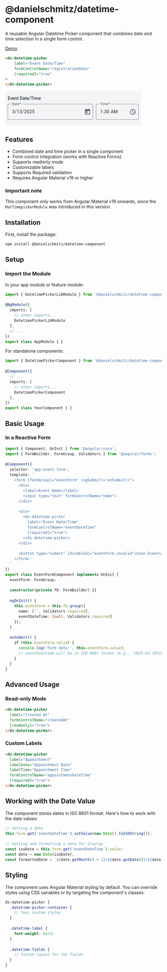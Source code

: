 # @danielschmitz/datetime-component

A reusable Angular Datetime Picker component that combines date and time selection in a single form control.

[Demo](https://danielschmitz.github.io/datetime-component/)

```html
<ds-datetime-picker
    label="Event Date/Time"
    formControlName="registrationDate"
    [required]="true"
>
</ds-datetime-picker>
```
![](image.png)


## Features

- Combined date and time picker in a single component
- Form control integration (works with Reactive Forms)
- Supports readonly mode
- Customizable labels
- Supports Required validation
- Requires Angular Material v19 or higher

### Important note

This component only works from Angular Material v19 onwards, since the `MatTimepickerModule` was introduced in this version.

## Installation

First, install the package:

```bash
npm install @danielschmitz/datetime-component
```

## Setup

### Import the Module

In your app module or feature module:

```typescript
import { DatetimePickerLibModule } from '@danielschmitz/datetime-component';

@NgModule({
  imports: [
    // other imports...
    DatetimePickerLibModule
  ],
  // ...
})
export class AppModule { }
```

For standalone components:

```typescript
import { DatetimePickerComponent } from '@danielschmitz/datetime-component';

@Component({
  // ...
  imports: [
    // other imports...
    DatetimePickerComponent
  ],
})
export class YourComponent { }
```

## Basic Usage

### In a Reactive Form

```typescript
import { Component, OnInit } from '@angular/core';
import { FormBuilder, FormGroup, Validators } from '@angular/forms';

@Component({
  selector: 'app-event-form',
  template: `
    <form [formGroup]="eventForm" (ngSubmit)="onSubmit()">
      <div>
        <label>Event Name</label>
        <input type="text" formControlName="name">
      </div>
      
      <div>
        <ds-datetime-picker
          label="Event Date/Time"
          formControlName="eventDateTime"
          [required]="true">
        </ds-datetime-picker>
      </div>
      
      <button type="submit" [disabled]="eventForm.invalid">Save Event</button>
    </form>
  `
})
export class EventFormComponent implements OnInit {
  eventForm: FormGroup;
  
  constructor(private fb: FormBuilder) {}
  
  ngOnInit() {
    this.eventForm = this.fb.group({
      name: ['', Validators.required],
      eventDateTime: [null, Validators.required]
    });
  }
  
  onSubmit() {
    if (this.eventForm.valid) {
      console.log('Form data:', this.eventForm.value);
      // eventDateTime will be in ISO 8601 format (e.g., "2025-03-10T15:30:00.000Z")
    }
  }
}
```

## Advanced Usage

### Read-only Mode

```html
<ds-datetime-picker
  label="Created At"
  formControlName="createdAt"
  [readonly]="true">
</ds-datetime-picker>
```

### Custom Labels

```html
<ds-datetime-picker
  label="Appointment"
  labelDate="Appointment Date"
  labelTime="Appointment Time"
  formControlName="appointmentDateTime"
  [required]="true">
</ds-datetime-picker>
```

## Working with the Date Value

The component stores dates in ISO 8601 format. Here's how to work with the date values:

```typescript
// Setting a date
this.form.get('eventDateTime').setValue(new Date().toISOString());

// Getting and formatting a date for display
const isoDate = this.form.get('eventDateTime').value;
const date = new Date(isoDate);
const formattedDate = `${date.getMonth() + 1}/${date.getDate()}/${date.getFullYear()} ${date.getHours()}:${date.getMinutes()}`;
```

## Styling

The component uses Angular Material styling by default. You can override styles using CSS variables or by targeting the component's classes:

```scss
ds-datetime-picker {
  .datetime-picker-container {
    // Your custom styles
  }
  
  .datetime-label {
    font-weight: bold;
  }
  
  .datetime-fields {
    // Custom layout for the fields
  }
}
```